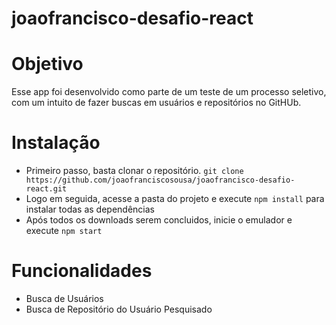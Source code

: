# joaofrancisco-desafio-react

# Objetivo
Esse app foi desenvolvido como parte de um teste de um processo seletivo, com um intuito de fazer buscas em usuários e repositórios no GitHUb.

# Instalação
- Primeiro passo, basta clonar o repositório. `git clone  https://github.com/joaofranciscosousa/joaofrancisco-desafio-react.git`
- Logo em seguida, acesse a pasta do projeto e execute `npm install` para instalar todas as dependências
- Após todos os downloads serem concluidos, inicie o emulador e execute `npm start`

# Funcionalidades
- Busca de Usuários
- Busca de Repositório do Usuário Pesquisado
